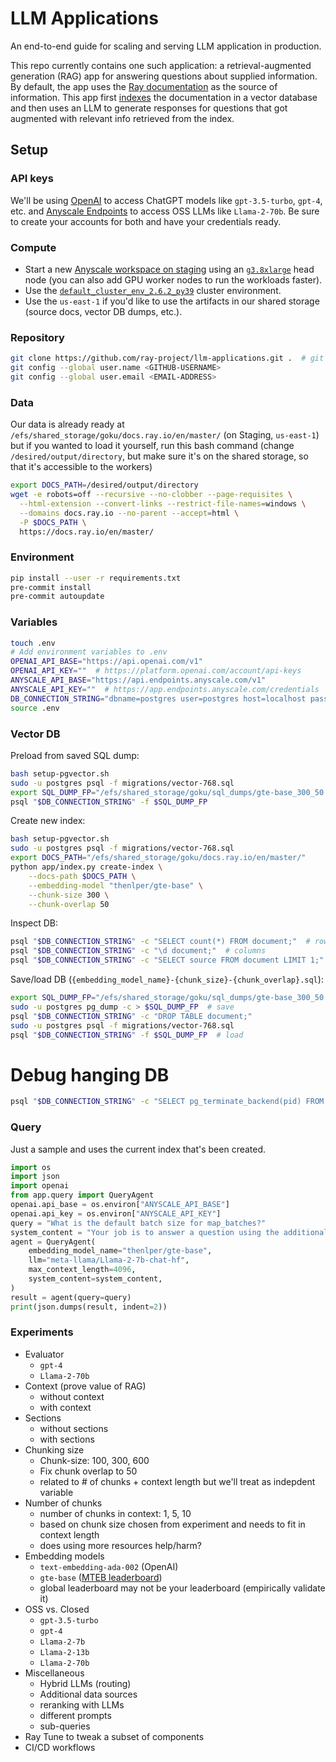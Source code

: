 # LLM Applications

An end-to-end guide for scaling and serving LLM application in production.

This repo currently contains one such application: a retrieval-augmented generation (RAG)
app for answering questions about supplied information. By default, the app uses
the [Ray documentation](https://docs.ray.io/en/master/) as the source of information.
This app first [indexes](./app/index.py) the documentation in a vector database
and then uses an LLM to generate responses for questions that got augmented with
relevant info retrieved from the index.

## Setup

### API keys
We'll be using [OpenAI](https://platform.openai.com/docs/models/) to access ChatGPT models like `gpt-3.5-turbo`, `gpt-4`, etc. and [Anyscale Endpoints](https://endpoints.anyscale.com/) to access OSS LLMs like `Llama-2-70b`. Be sure to create your accounts for both and have your credentials ready.

### Compute
- Start a new [Anyscale workspace on staging](https://console.anyscale-staging.com/o/anyscale-internal/workspaces) using an [`g3.8xlarge`](https://instances.vantage.sh/aws/ec2/g3.8xlarge) head node (you can also add GPU worker nodes to run the workloads faster).
- Use the [`default_cluster_env_2.6.2_py39`](https://docs.anyscale.com/reference/base-images/ray-262/py39#ray-2-6-2-py39) cluster environment.
- Use the `us-east-1` if you'd like to use the artifacts in our shared storage (source docs, vector DB dumps, etc.).

### Repository
```bash
git clone https://github.com/ray-project/llm-applications.git .  # git checkout -b goku origin/goku
git config --global user.name <GITHUB-USERNAME>
git config --global user.email <EMAIL-ADDRESS>
```

### Data
Our data is already ready at `/efs/shared_storage/goku/docs.ray.io/en/master/` (on Staging, `us-east-1`) but if you wanted to load it yourself, run this bash command (change `/desired/output/directory`, but make sure it's on the shared storage,
so that it's accessible to the workers)
```bash
export DOCS_PATH=/desired/output/directory
wget -e robots=off --recursive --no-clobber --page-requisites \
  --html-extension --convert-links --restrict-file-names=windows \
  --domains docs.ray.io --no-parent --accept=html \
  -P $DOCS_PATH \
  https://docs.ray.io/en/master/
```

### Environment
```bash
pip install --user -r requirements.txt
pre-commit install
pre-commit autoupdate
```

### Variables
```bash
touch .env
# Add environment variables to .env
OPENAI_API_BASE="https://api.openai.com/v1"
OPENAI_API_KEY=""  # https://platform.openai.com/account/api-keys
ANYSCALE_API_BASE="https://api.endpoints.anyscale.com/v1"
ANYSCALE_API_KEY=""  # https://app.endpoints.anyscale.com/credentials
DB_CONNECTION_STRING="dbname=postgres user=postgres host=localhost password=postgres"
source .env
```

### Vector DB
Preload from saved SQL dump:
```bash
bash setup-pgvector.sh
sudo -u postgres psql -f migrations/vector-768.sql
export SQL_DUMP_FP="/efs/shared_storage/goku/sql_dumps/gte-base_300_50.sql"
psql "$DB_CONNECTION_STRING" -f $SQL_DUMP_FP
```

Create new index:
```bash
bash setup-pgvector.sh
sudo -u postgres psql -f migrations/vector-768.sql
export DOCS_PATH="/efs/shared_storage/goku/docs.ray.io/en/master/"
python app/index.py create-index \
    --docs-path $DOCS_PATH \
    --embedding-model "thenlper/gte-base" \
    --chunk-size 300 \
    --chunk-overlap 50
```

Inspect DB:
```bash
psql "$DB_CONNECTION_STRING" -c "SELECT count(*) FROM document;"  # rows
psql "$DB_CONNECTION_STRING" -c "\d document;"  # columns
psql "$DB_CONNECTION_STRING" -c "SELECT source FROM document LIMIT 1;"  # sample
```

Save/load DB (`{embedding_model_name}-{chunk_size}-{chunk_overlap}.sql`):
```bash
export SQL_DUMP_FP="/efs/shared_storage/goku/sql_dumps/gte-base_300_50.sql"
sudo -u postgres pg_dump -c > $SQL_DUMP_FP  # save
psql "$DB_CONNECTION_STRING" -c "DROP TABLE document;"
sudo -u postgres psql -f migrations/vector-768.sql
psql "$DB_CONNECTION_STRING" -f $SQL_DUMP_FP  # load
```

# Debug hanging DB
```bash
psql "$DB_CONNECTION_STRING" -c "SELECT pg_terminate_backend(pid) FROM pg_stat_activity WHERE state = 'idle in transaction';"
```


### Query
Just a sample and uses the current index that's been created.

```python
import os
import json
import openai
from app.query import QueryAgent
openai.api_base = os.environ["ANYSCALE_API_BASE"]
openai.api_key = os.environ["ANYSCALE_API_KEY"]
query = "What is the default batch size for map_batches?"
system_content = "Your job is to answer a question using the additional context provided."
agent = QueryAgent(
    embedding_model_name="thenlper/gte-base",
    llm="meta-llama/Llama-2-7b-chat-hf",
    max_context_length=4096,
    system_content=system_content,
)
result = agent(query=query)
print(json.dumps(result, indent=2))
```

### Experiments
- Evaluator
    - `gpt-4`
    - `Llama-2-70b`
- Context (prove value of RAG)
    - without context
    - with context
- Sections
    - without sections
    - with sections
- Chunking size
    - Chunk-size: 100, 300, 600
    - Fix chunk overlap to 50
    - related to # of chunks + context length but we'll treat as indepdent variable
- Number of chunks
    - number of chunks in context: 1, 5, 10
    - based on chunk size chosen from experiment and needs to fit in context length
    - does using more resources help/harm?
- Embedding models
    - `text-embedding-ada-002` (OpenAI)
    - `gte-base` ([MTEB leaderboard](https://huggingface.co/spaces/mteb/leaderboard))
    - global leaderboard may not be your leaderboard (empirically validate it)
- OSS vs. Closed
    - `gpt-3.5-turbo`
    - `gpt-4`
    - `Llama-2-7b`
    - `Llama-2-13b`
    - `Llama-2-70b`
- Miscellaneous
    - Hybrid LLMs (routing)
    - Additional data sources
    - reranking with LLMs
    - different prompts
    - sub-queries
- Ray Tune to tweak a subset of components
- CI/CD workflows
